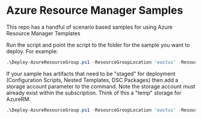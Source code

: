 # Azure Resource Manager Samples

This repo has a handful of scenario based samples for using Azure Resource Manager Templates

Run the script and point the script to the folder for the sample you want to deploy.  For example:

```PowerShell
.\Deploy-AzureResourceGroup.ps1 -ResourceGroupLocation 'eastus' -ResourceGroupName '[foldername]'
```
If your sample has artifacts that need to be "staged" for deployment (Configuration Scripts, Nested Templates, DSC Packages) then add a storage account parameter to the command.  Note the storage account must already exist within the subscription.  Think of this a "temp" storage for AzureRM.

```PowerShell
.\Deploy-AzureResourceGroup.ps1 -ResourceGroupLocation 'eastus' -ResourceGroupName 'NestedSample' -StorageAccountName 'mytempstorageaccount' -UploadArtifacts 
```

